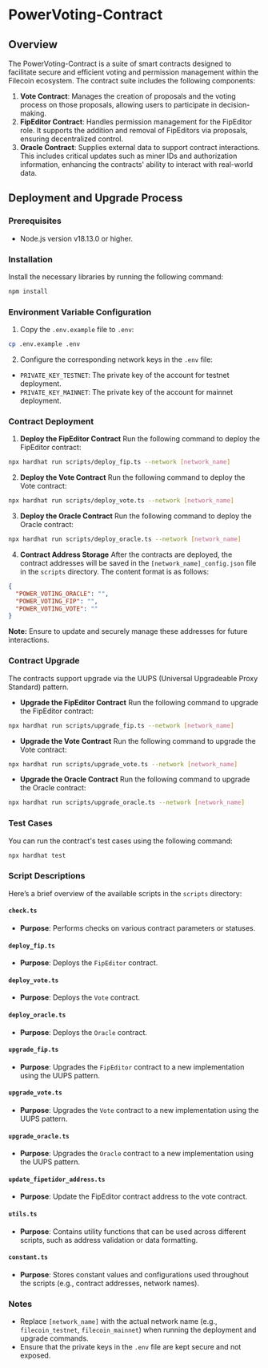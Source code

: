 # PowerVoting-Contract

## Overview
The PowerVoting-Contract is a suite of smart contracts designed to facilitate secure and efficient voting and permission management within the Filecoin ecosystem. The contract suite includes the following components:
1. **Vote Contract**: Manages the creation of proposals and the voting process on those proposals, allowing users to participate in decision-making.
2. **FipEditor Contract**: Handles permission management for the FipEditor role. It supports the addition and removal of FipEditors via proposals, ensuring decentralized control.
3. **Oracle Contract**: Supplies external data to support contract interactions. This includes critical updates such as miner IDs and authorization information, enhancing the contracts' ability to interact with real-world data.
## Deployment and Upgrade Process

### Prerequisites
- Node.js version v18.13.0 or higher.

### Installation
Install the necessary libraries by running the following command:
```bash
npm install
```

### Environment Variable Configuration
1. Copy the `.env.example` file to `.env`:
```bash
cp .env.example .env
```
2. Configure the corresponding network keys in the `.env` file:
- `PRIVATE_KEY_TESTNET`: The private key of the account for testnet deployment.
- `PRIVATE_KEY_MAINNET`: The private key of the account for mainnet deployment.

### Contract Deployment
1. **Deploy the FipEditor Contract**
   Run the following command to deploy the FipEditor contract:
```bash
npx hardhat run scripts/deploy_fip.ts --network [network_name]
```
2. **Deploy the Vote Contract**
   Run the following command to deploy the Vote contract:
```bash
npx hardhat run scripts/deploy_vote.ts --network [network_name]
```
3. **Deploy the Oracle Contract**
   Run the following command to deploy the Oracle contract:
```bash
npx hardhat run scripts/deploy_oracle.ts --network [network_name]
```
4. **Contract Address Storage**
   After the contracts are deployed, the contract addresses will be saved in the `[network_name]_config.json` file in the `scripts` directory. The content format is as follows:
```json
{
  "POWER_VOTING_ORACLE": "",
  "POWER_VOTING_FIP": "",
  "POWER_VOTING_VOTE": ""
}
```
**Note:** Ensure to update and securely manage these addresses for future interactions.

### Contract Upgrade
The contracts support upgrade via the UUPS (Universal Upgradeable Proxy Standard) pattern.
- **Upgrade the FipEditor Contract**
  Run the following command to upgrade the FipEditor contract:
```bash
npx hardhat run scripts/upgrade_fip.ts --network [network_name]
```
- **Upgrade the Vote Contract**
  Run the following command to upgrade the Vote contract:
```bash
npx hardhat run scripts/upgrade_vote.ts --network [network_name]
```
- **Upgrade the Oracle Contract**
  Run the following command to upgrade the Oracle contract:
```bash
npx hardhat run scripts/upgrade_oracle.ts --network [network_name]
```

### Test Cases
You can run the contract's test cases using the following command:
```bash
npx hardhat test
```

### Script Descriptions

Here’s a brief overview of the available scripts in the `scripts` directory:

#### `check.ts`

- **Purpose**: Performs checks on various contract parameters or statuses.

#### `deploy_fip.ts`

- **Purpose**: Deploys the `FipEditor` contract.

#### `deploy_vote.ts`

- **Purpose**: Deploys the `Vote` contract.

#### `deploy_oracle.ts`

- **Purpose**: Deploys the `Oracle` contract.

#### `upgrade_fip.ts`

- **Purpose**: Upgrades the `FipEditor` contract to a new implementation using the UUPS pattern.

#### `upgrade_vote.ts`

- **Purpose**: Upgrades the `Vote` contract to a new implementation using the UUPS pattern.

#### `upgrade_oracle.ts`

- **Purpose**: Upgrades the `Oracle` contract to a new implementation using the UUPS pattern.

#### `update_fipetidor_address.ts`

- **Purpose**: Update the FipEditor contract address to the vote contract.

#### `utils.ts`

- **Purpose**: Contains utility functions that can be used across different scripts, such as address validation or data formatting.

#### `constant.ts`

- **Purpose**: Stores constant values and configurations used throughout the scripts (e.g., contract addresses, network names).

### Notes

- Replace `[network_name]` with the actual network name (e.g., `filecoin_testnet`, `filecoin_mainnet`) when running the deployment and upgrade commands.
- Ensure that the private keys in the `.env` file are kept secure and not exposed.
